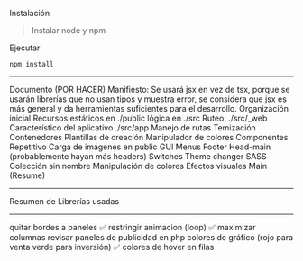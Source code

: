 Instalación

> Instalar node y npm

Ejecutar 

```
npm install
```

---

Documento (POR HACER) Manifiesto:
        Se usará jsx en vez de tsx, porque se usarán librerías que no usan tipos y muestra error, se considera que jsx es más general y da herramientas suficientes para el desarrollo.
        Organización inicial
            Recursos estáticos en ./public
            lógica en ./src
                Ruteo: ./src/_web
                Característico del aplicativo ./src/app
                    Manejo de rutas
                    Temización
                        Contenedores
                        Plantillas de creación
                        Manipulador de colores
                        Componentes
                            Repetitivo
                                Carga de imágenes en public
                            GUI
                                Menus
                                    Footer
                                    Head-main (probablemente hayan más headers)
                                Switches
                                    Theme changer
                        SASS
                            Colección sin nombre
                            Manipulación de colores
                            Efectos visuales
                            Main (Resume)

---

Resumen de Librerías usadas

---

quitar bordes a paneles ✅
restringir animacion (loop) ✅
maximizar columnas
revisar paneles de publicidad en php
colores de gráfico (rojo para venta verde para inversión) ✅
colores de hover en filas